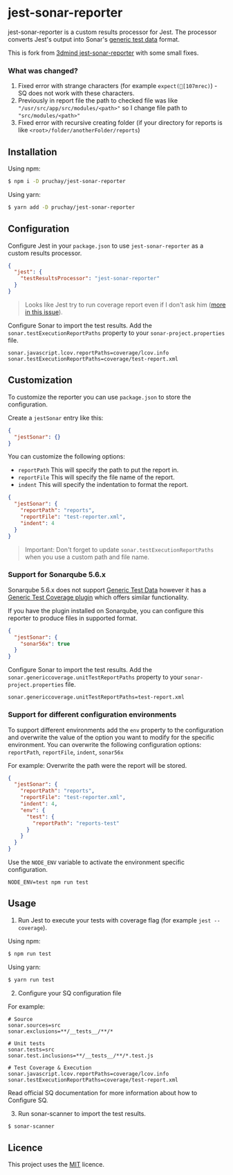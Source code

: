 # jest-sonar-reporter

jest-sonar-reporter is a custom results processor for Jest.
The processor converts Jest's output into Sonar's
[generic test data](https://docs.sonarqube.org/display/SONAR/Generic+Test+Data) format.

This is fork from [3dmind jest-sonar-reporter](https://github.com/3dmind/jest-sonar-reporter) with some small fixes.

### What was changed?
1. Fixed error with strange characters (for example `expect([107mrec)`) - SQ does not work with these characters.
2. Previously in report file the path to checked file was like `"/usr/src/app/src/modules/<path>"` so I change file path to `"src/modules/<path>"`
3. Fixed error with recursive creating folder (if your directory for reports is like `<root>/folder/anotherFolder/reports`) 

## Installation

Using npm:

```bash
$ npm i -D pruchay/jest-sonar-reporter
```

Using yarn:

```bash
$ yarn add -D pruchay/jest-sonar-reporter
```

## Configuration

Configure Jest in your `package.json` to use `jest-sonar-reporter` as a custom results processor.

```json
{
  "jest": {
    "testResultsProcessor": "jest-sonar-reporter"
  }
}
```

> Looks like Jest try to run coverage report even if I don't ask him ([more in this issue](https://github.com/facebook/jest/issues/10851)).

Configure Sonar to import the test results. Add the `sonar.testExecutionReportPaths` property to your
`sonar-project.properties` file.

```properties
sonar.javascript.lcov.reportPaths=coverage/lcov.info
sonar.testExecutionReportPaths=coverage/test-report.xml
```

## Customization

To customize the reporter you can use `package.json` to store the configuration.

Create a `jestSonar` entry like this:

```json
{
  "jestSonar": {}
}
```

You can customize the following options:
- `reportPath` This will specify the path to put the report in.
- `reportFile` This will specify the file name of the report.
- `indent` This will specify the indentation to format the report.

```json
{
  "jestSonar": {
    "reportPath": "reports",
    "reportFile": "test-reporter.xml",
    "indent": 4
  }
}
```

> Important: Don't forget to update `sonar.testExecutionReportPaths` when you use a custom path and file name.

### Support for Sonarqube 5.6.x

Sonarqube 5.6.x does not support [Generic Test Data](https://docs.sonarqube.org/display/SONAR/Generic+Test+Data) however it has a [Generic Test Coverage plugin](https://docs.sonarqube.org/display/PLUG/Generic+Test+Coverage) which offers similar functionality.

If you have the plugin installed on Sonarqube, you can configure this reporter to produce files in supported format.

```json
{
  "jestSonar": {
    "sonar56x": true
  }
}
```

Configure Sonar to import the test results. Add the `sonar.genericcoverage.unitTestReportPaths` property to your
`sonar-project.properties` file.

```properties
sonar.genericcoverage.unitTestReportPaths=test-report.xml
```

### Support for different configuration environments

To support different environments add the `env` property to the configuration and overwrite the value of the option you want to modify for the specific environment.
You can overwrite the following configuration options: `reportPath`, `reportFile`, `indent`, `sonar56x`

For example: Overwrite the path were the report will be stored.
```json
{
  "jestSonar": {
    "reportPath": "reports",
    "reportFile": "test-reporter.xml",
    "indent": 4,
    "env": {
      "test": {
        "reportPath": "reports-test"
      }
    }
  }
}
``` 

Use the `NODE_ENV` variable to activate the environment specific configuration.
```shell
NODE_ENV=test npm run test
``` 

## Usage

1. Run Jest to execute your tests with coverage flag (for example `jest --coverage`).

Using npm:

```bash
$ npm run test
```

Using yarn:

```bash
$ yarn run test
```

2. Configure your SQ configuration file

For example:
```properties
# Source
sonar.sources=src
sonar.exclusions=**/__tests__/**/*

# Unit tests
sonar.tests=src
sonar.test.inclusions=**/__tests__/**/*.test.js

# Test Coverage & Execution
sonar.javascript.lcov.reportPaths=coverage/lcov.info
sonar.testExecutionReportPaths=coverage/test-report.xml
```

Read official SQ documentation for more information about how to Configure SQ. 

3. Run sonar-scanner to import the test results.

```bash
$ sonar-scanner
```

## Licence

This project uses the [MIT](LICENSE) licence.
